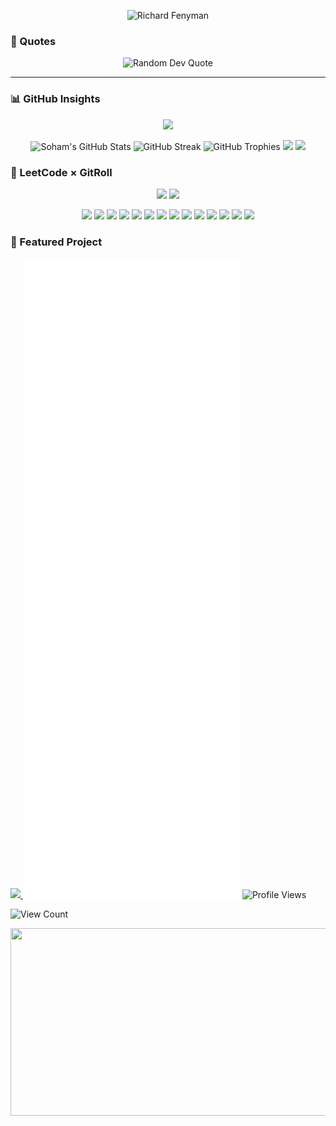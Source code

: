 <p align="center">
  <img arc="https://img.libquotes.com/pic-quotes/v2/richard-feynman-quote-lbb9z2p.jpg" alt="Richard Fenyman" />
</p>

### 💬 Quotes

<p align="center">
  <img src="https://quotes-github-readme.vercel.app/api?type=horizontal&theme=radical" alt="Random Dev Quote" />
</p>


---

### 📊 GitHub Insights

<div align="center">
    <img src="https://github-readme-activity-graph.vercel.app/graph?username=Soham-Metha&theme=tokyo-night&no-frame=true" >
</div>

<p align="center">
</p>


<p align="center">
<!--img height="100%" src="https://github-profile-summary-cards.vercel.app/api/cards/profile-details?username=Soham-Metha&theme=radical"!-->
  
<img height="50%" src="https://github-readme-stats-eight-theta.vercel.app/api?username=Soham-Metha&show_icons=true&include_all_commits=true&count_private=true&theme=tokyonight" alt="Soham's GitHub Stats" />
<img height="50%" src="https://streak-stats.demolab.com?user=Soham-Metha&theme=tokyonight&mode=weekly" alt="GitHub Streak" />

  <img width="100%" src="https://github-profile-trophy.vercel.app/?username=Soham-Metha&column=8&row=1&theme=discord&no-frame=false&no-bg=true&margin-w=4" alt="GitHub Trophies" />

<img src="https://github-profile-summary-cards.vercel.app/api/cards/productive-time?username=Soham-Metha&theme=tokyonight&utcOffset=0.0">
<img src="https://github-profile-summary-cards.vercel.app/api/cards/most-commit-language?username=Soham-Metha&theme=tokyonight">

<!--img height="24%" src="https://github-contributor-stats.vercel.app/api?username=Soham-Metha&limit=5&theme=radical&combine_all_yearly_contributions=true"!-->
</p>


### 🧠 LeetCode × GitRoll

<p align="center">
  <img src="https://leetcard.jacoblin.cool/Soham-Metha?theme=catppuccinMocha&font=Basic&ext=heatmap" width="43%" />
  <a href="https://gitroll.io/profile/uOyL8BOc2tJfKWMdbn4otrjF3ir82" target="_blank">
    <img src="https://gitroll.io/api/badges/profiles/v1/uOyL8BOc2tJfKWMdbn4otrjF3ir82?theme=tokyoNight" width="49%" />
  </a>
</p>

<p align="center">
  <img src="https://assets.leetcode.com/static_assets/marketing/365_new.gif" width="60" />
  <img src="https://assets.leetcode.com/static_assets/marketing/2024.gif" width="60" />
  <img src="https://leetcode.com/static/images/badges/2024/gif/2024-01.gif" height="60"/>
  <img src="https://leetcode.com/static/images/badges/2024/gif/2024-02.gif" height="60"/>
  <img src="https://leetcode.com/static/images/badges/2024/gif/2024-03.gif" height="60"/>
  <img src="https://leetcode.com/static/images/badges/2024/gif/2024-04.gif" height="60"/>
  <img src="https://leetcode.com/static/images/badges/2024/gif/2024-05.gif" height="60"/>
  <img src="https://leetcode.com/static/images/badges/2024/gif/2024-06.gif" height="60"/>
  <img src="https://leetcode.com/static/images/badges/2024/gif/2024-07.gif" height="60"/>
  <img src="https://leetcode.com/static/images/badges/2024/gif/2024-08.gif" height="60"/>
  <img src="https://leetcode.com/static/images/badges/2024/gif/2024-09.gif" height="60"/>
  <img src="https://leetcode.com/static/images/badges/2024/gif/2024-10.gif" height="60"/>
  <img src="https://leetcode.com/static/images/badges/2024/gif/2024-11.gif" height="60"/>
  <img src="https://leetcode.com/static/images/badges/2024/gif/2024-12.gif" height="60"/>
</p>

### 🚀 Featured Project


<a href="https://github.com/Soham-Metha/virex">
  <img src="https://github-readme-stats.vercel.app/api/pin/?username=Soham-Metha&repo=virex&theme=tokyonight&show_owner=true" width="400"/>
</a>
<!--img src="https://repobeats.axiom.co/api/embed/f97cd2b4327090163e02c14473729db0cc3051c6.svg" alt="Repobeats analytics image" /!-->

<img src="https://github.com/Soham-Metha/Soham-Metha/blob/main/github-metrics.svg" alt="GitHub Metrics" />

<img src="https://komarev.com/ghpvc/?username=Soham-Metha&abbreviated=true&style=for-the-badge" alt="Profile Views" />

![View Count](https://hit.yhype.me/github/profile?account_id=136834568)

<a href="https://www.gitanimals.org/en_US?utm_medium=image&utm_source=Soham-Metha&utm_content=farm">
<img
  src="https://render.gitanimals.org/farms/Soham-Metha"
  width="600"
  height="300"
/>
</a>
